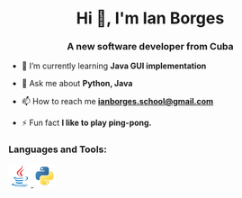 <h1 align="center">Hi 👋, I'm Ian Borges</h1>
<h3 align="center">A new software developer from Cuba</h3>

- 🌱 I’m currently learning **Java GUI implementation**

- 💬 Ask me about **Python, Java**

- 📫 How to reach me **ianborges.school@gmail.com**

- ⚡ Fun fact **I like to play ping-pong.**

<h3 align="left">Languages and Tools:</h3>
<p align="left"> <a href="https://www.java.com" target="_blank" rel="noreferrer"> <img src="https://raw.githubusercontent.com/devicons/devicon/master/icons/java/java-original.svg" alt="java" width="40" height="40"/> </a> <a href="https://www.python.org" target="_blank" rel="noreferrer"> <img src="https://raw.githubusercontent.com/devicons/devicon/master/icons/python/python-original.svg" alt="python" width="40" height="40"/> </a> </p>
